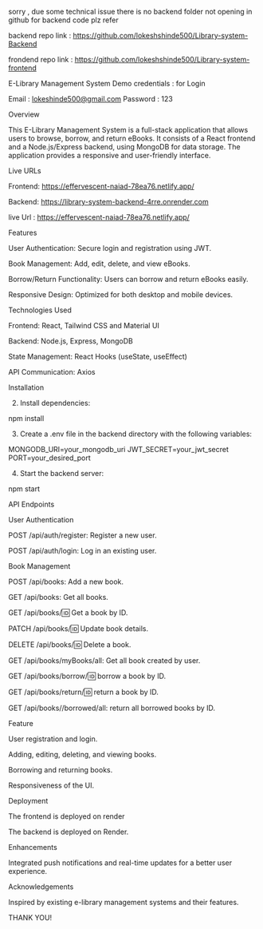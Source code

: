 sorry , due some technical issue there is no backend folder not opening in github for backend code plz refer 

backend repo link : https://github.com/lokeshshinde500/Library-system-Backend

frondend repo link : https://github.com/lokeshshinde500/Library-system-frontend

E-Library Management System
Demo credentials : for Login

Email : lokeshinde500@gmail.com
Password : 123

Overview

This E-Library Management System is a full-stack application that allows users to browse, borrow, and return eBooks. It consists of a React frontend and a Node.js/Express backend, using MongoDB for data storage. The application provides a responsive and user-friendly interface.

Live URLs

Frontend: https://effervescent-naiad-78ea76.netlify.app/

Backend: https://library-system-backend-4rre.onrender.com

live Url : https://effervescent-naiad-78ea76.netlify.app/

Features

User Authentication: Secure login and registration using JWT.

Book Management: Add, edit, delete, and view eBooks.

Borrow/Return Functionality: Users can borrow and return eBooks easily.

Responsive Design: Optimized for both desktop and mobile devices.

Technologies Used

Frontend: React, Tailwind CSS and Material UI

Backend: Node.js, Express, MongoDB

State Management: React Hooks (useState, useEffect)

API Communication: Axios

Installation

2. Install dependencies:

npm install

3. Create a .env file in the backend directory with the following variables:

MONGODB_URI=your_mongodb_uri
JWT_SECRET=your_jwt_secret
PORT=your_desired_port

4. Start the backend server:

npm start

API Endpoints

User Authentication

POST /api/auth/register: Register a new user.

POST /api/auth/login: Log in an existing user.

Book Management

POST /api/books: Add a new book.

GET /api/books: Get all books.

GET /api/books/:id: Get a book by ID.

PATCH /api/books/:id: Update book details.

DELETE /api/books/:id: Delete a book.

GET /api/books/myBooks/all: Get all book created by user.

GET /api/books/borrow/:id: borrow a book by ID.

GET /api/books/return/:id: return a book by ID.

GET /api/books//borrowed/all: return all borrowed books by ID.

Feature

User registration and login.

Adding, editing, deleting, and viewing books.

Borrowing and returning books.

Responsiveness of the UI.

Deployment

The frontend is deployed on render

The backend is deployed on Render.

Enhancements

Integrated push notifications and real-time updates for a better user experience.

Acknowledgements

Inspired by existing e-library management systems and their features.

THANK YOU!

